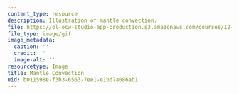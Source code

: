 ```yaml
---
content_type: resource
description: Illustration of mantle convection.
file: https://ol-ocw-studio-app-production.s3.amazonaws.com/courses/12-570-seminar-in-geophysics-thermal-and-chemical-evolution-of-the-earth-spring-2005/b011598ef3b365637ee1e1bd7a086ab1_chp_mantleconvection.gif
file_type: image/gif
image_metadata:
  caption: ''
  credit: ''
  image-alt: ''
resourcetype: Image
title: Mantle Convection
uid: b011598e-f3b3-6563-7ee1-e1bd7a086ab1
---
```

